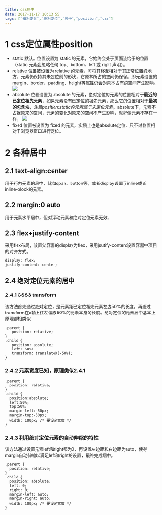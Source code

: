 ```yaml
---
title: css居中
date: 2017-11-17 10:13:55
tags: ["相对定位","绝对定位","居中","position","css"]
---
```


# 1 css定位属性position

* static	默认。位置设置为 static 的元素，它始终会处于页面流给予的位置（static 元素会忽略任何 top、bottom、left 或 right 声明）。
* relative 位置被设置为 relative 的元素，可将其移至相对于其正常位置的地方，元素仍保持其未定位前的形状，它原本所占的空间仍保留。即元素设置的margin、border、padding、height等属性仍会对原本占有的空间产生影响。
![](http://www.w3school.com.cn/i/ct_css_positioning_relative_example.gif)
* absolute 位置设置为 absolute 的元素，绝对定位的元素的位置相对于**最近的已定位祖先元素**，如果元素没有已定位的祖先元素，那么它的位置相对于**最初的包含块**，_注意position:static的元素属于未定位元素_。absolute下，元素不占据原来的空间，元素的变化对原来的空间不产生影响，就好像元素不存在一样。
![](http://www.w3school.com.cn/i/ct_css_positioning_absolute_example.gif)
* fixed 位置被设置为 fixed 的元素，实质上也是absolute定位，只不过位置相对于浏览器窗口进行定位。

# 2 各种居中

## 2.1 text-align:center

用于行内元素的居中，比如span、button等，或者display设置了inline或者inline-block的元素。

## 2.2 margin:0 auto

用于元素水平居中，但对浮动元素和绝对定位元素无效。

## 2.3 flex+justify-content

采用flex布局，设置父容器的display为flex，采用jsutify-content设置容器中项目的对齐方式。

	display: flex;
	justify-content: center;

## 2.4 绝对定位元素的居中

### 2.4.1 CSS3 transform

该方法首先通过绝对定位，是元素距已定位祖先元素左边50%的长度，再通过transform在x轴上往左偏移50%的元素本身的长度。绝对定位的元素居中基本上原理都相类似

	.parent {
	   position: relative;
	}
	.child {
	   position: absolute;
	   left: 50%:
	   transform: translateX(-50%);
	}

### 2.4.2 元素宽度已知，原理类似2.4.1
	
	.parent {
	  position: relative;
	}
	.child {
	  position:absolute;
	  left:50%;
	  top:50%;
	  margin-left:-50px;
	  margin-top:-50px;
	  width: 100px; /* 要设定宽度 */
	}

### 2.4.3 利用绝对定位元素的自动伸缩的特性

该方法通过设置元素left和right都为0，再设置左边距和右边距为auto，使得margin自动伸缩以满足left和right的设置，最终完成居中。

	.parent {
	  position: relative;
	}
	.child {
	  position: absolute; 
	  left: 0; 
	  right: 0; 
	  margin-left: auto; 
	  margin-right: auto; 
	  width: 100px; /* 要设定宽度 */
	}
	












